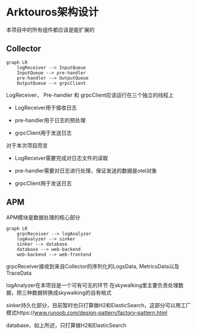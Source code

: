 # Arktouros架构设计

本项目中的所有组件都应该是能扩展的

## Collector

```mermaid
graph LR
	logReceiver --> InputQueue
	InputQueue --> pre-handler
	pre-handler --> OutputQueue
	OutputQueue --> grpcClient
```

LogReceiver， Pre-handler 和 grpcClient应该运行在三个独立的线程上

+ LogReceiver用于接收日志

+ pre-handler用于日志的预处理

+ grpcClient用于发送日志

对于本次项目而言

+ LogReceiver需要完成对日志文件的读取

+ pre-handler需要对日志进行处理，保证发送的数据是otel对象

+ grpcClient用于发送日志



## APM

APM模块是数据处理的核心部分

```mermaid
graph LR
	grpcReceiver --> logAnalyzer
	logAnalyzer --> sinker
	sinker --> database
	database --> web-backend
	web-backend --> web-frontend
```

grpcReceiver接收到来自Collector的序列化的LogsData, MetricsData以及TraceData

logAnalyzer在本项目是一个可有可无的环节 在skywalking里主要负责处理数据，把三种数据转换成skywalking的自有格式

sinker持久化部分，目前暂时也只打算做H2和ElasticSearch，这部分可以用工厂模式https://www.runoob.com/design-pattern/factory-pattern.html

database，如上所述，只打算做H2和ElasticSearch
